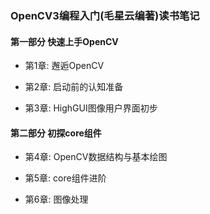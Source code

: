 ### OpenCV3编程入门(毛星云编著)读书笔记

#### 第一部分 快速上手OpenCV

- 第1章: 邂逅OpenCV

- 第2章: 启动前的认知准备

- 第3章: HighGUI图像用户界面初步

#### 第二部分 初探core组件

- 第4章: OpenCV数据结构与基本绘图

- 第5章: core组件进阶

- 第6章: 图像处理
